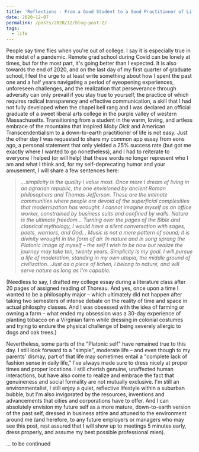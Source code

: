 ```yaml
---
title: 'Reflections - From a Good Student to a Good Practitioner of Life'
date: 2020-12-07
permalink: /posts/2020/12/blog-post-2/
tags:
  - life
---
```


People say time flies when you're out of college. I say it is especially true in the midst of a pandemic. Remote grad school during Covid can be lonely at times, but for the most part, it's going better than I expected. It is also towards the end of 2020, and on the last day of my first quarter of graduate school, I feel the urge to at least write something about how I spent the past one and a half years navigating a period of eyeopening experiences, unforeseen challenges, and the realization that perseverance through adversity can only prevail if you stay true to yourself, the practice of which requires radical transparency and effective communication, a skill that I had not fully developed when the chapel bell rang and I was declared an official graduate of a sweet liberal arts college in the purple valley of western Massachusetts. Transitioning from a student in the warm, loving, and artless embrace of the mountains that inspired <i>Moby Dick</i> and American Transcendentialism to a down-to-earth practitioner of life is not easy. Just the other day I was requested to share my common app essay from eons ago, a personal statement that only yielded a 25% success rate (but got me exactly where I wanted to go nonetheless), and I had to reiterate to everyone I helped (or will help) that these words no longer represent who I am and what I think and, for my self-deprecating humor and your amusement, I will share a few sentences here:

>    <i>...simplicity is the quality I value most. Once more I dream of living in an agrarian republic, the one envisioned by ancient Roman philosophers and Thomas Jefferson. These are the intimate communities where people are devoid of the superficial complexities that modernization has wrought. I cannot imagine myself as an office worker, constrained by business suits and confined by walls. Nature is the ultimate freedom... Turning over the pages of the Bible and classical mythology, I would have a silent conversation with sages, poets, warriors, and God... Music is not a mere pattern of sound; it is divinity wrought in the form of air. In nature and in song sprang the Platonic image of myself &ndash; the self I wish to be now but realize the journey may take ten, twenty years. Simplicity is my goal. I will pursue a life of moderation, standing in my own utopia, the middle ground of civilization...Just as a piece of lichen, I belong to nature, and will serve nature as long as I'm capable.</i>

(Needless to say, I drafted my college essay during a literature class after 20 pages of assigned reading of Thoreau. And yes, once upon a time I wanted to be a philosophy major &ndash; which ultimately did not happen after taking two semesters of intense debate on the reality of time and space in actual philosphy classes. And I was obsessed with the idea of farming or owning a farm &ndash; what ended my obsession was a 30-day experience of planting tobacco on a Virginian farm while dressing in colonial costumes and trying to endure the physical challenge of being severely allergic to dogs and oak trees.)

Nevertheless, some parts of the "Platonic self" have remained true to this day. I still look forward to a "simple", moderate life &ndash; and even though to my parents' dismay, part of that life may sometimes entail a "complete lack of fashion sense in daily life," I've always made sure to dress nicely at proper times and proper locations. I still cherish genuine, unaffected human interactions, but have also come to realize and embrace the fact that genuineness and social formality are not mutually exclusive. I'm still an environmentalist, I still enjoy a quiet, reflective lifestyle within a suburban bubble, but I'm also invigorated by the resources, inventions and advancements that cities and corporations have to offer. And I can absolutely envision my future self as a more mature, down-to-earth version of the past self, dressed in business attire and attuned to the environment around me (and herefore, to any future employers or managers who may see this post, rest assured that I will show up to meetings 5 minutes early, dress properly, and assume my best possible professional mien). 

... to be continued
